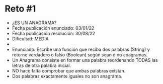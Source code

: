 
# Reto #1
 * ¿ES UN ANAGRAMA?
 * Fecha publicación enunciado: 03/01/22
 * Fecha publicación resolución: 30/08/22
 * Dificultad: MEDIA
 *
 * Enunciado: Escribe una función que reciba dos palabras (String) y retorne verdadero o falso (Boolean) según sean o no anagramas.
 * Un Anagrama consiste en formar una palabra reordenando TODAS las letras de otra palabra inicial.
 * NO hace falta comprobar que ambas palabras existan.
 * Dos palabras exactamente iguales no son anagrama.


